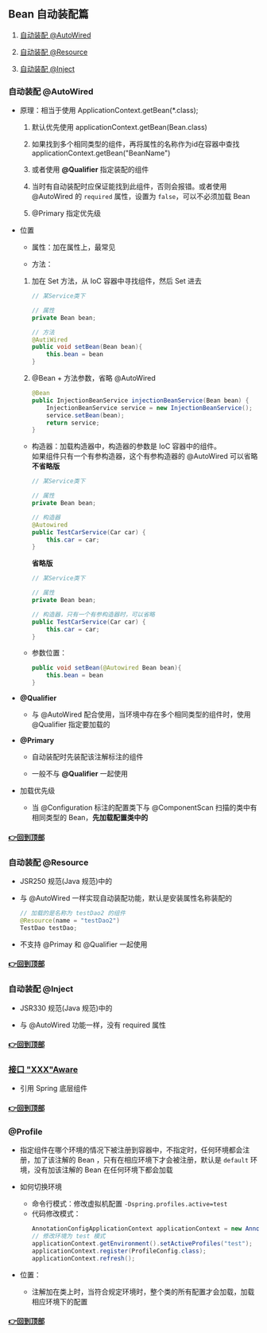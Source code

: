 ## Bean 自动装配篇

1. [自动装配 @AutoWired](#自动装配-@AutoWired)

2. [自动装配 @Resource](#自动装配-@Resource)

3. [自动装配 @Inject](#自动装配-@Inject)


### 自动装配 @AutoWired
- 原理：相当于使用 ApplicationContext.getBean(*.class);

    1. 默认优先使用 applicationContext.getBean(Bean.class)
    
    2. 如果找到多个相同类型的组件，再将属性的名称作为id在容器中查找 applicationContext.getBean("BeanName")

    3. 或者使用 **@Qualifier** 指定装配的组件

    4. 当时有自动装配时应保证能找到此组件，否则会报错。或者使用 @AutoWired 的 `required` 属性，设置为 `false`，可以不必须加载 Bean

    5. @Primary 指定优先级

- 位置
    - 属性：加在属性上，最常见

    - 方法：
    1. 加在 Set 方法，从 IoC 容器中寻找组件，然后 Set 进去
        ```java
        // 某Service类下

        // 属性
        private Bean bean;

        // 方法
        @AutiWired
        public void setBean(Bean bean){
            this.bean = bean
        }
        ```
            
    2. @Bean + 方法参数，省略 @AutoWired
        ```java
        @Bean
        public InjectionBeanService injectionBeanService(Bean bean) {
            InjectionBeanService service = new InjectionBeanService();
            service.setBean(bean);
            return service;
        }
        ```


    - 构造器：加载构造器中，构造器的参数是 IoC 容器中的组件。  
    如果组件只有一个有参构造器，这个有参构造器的 @AutoWired 可以省略  
        **不省略版**
        ```java
        // 某Service类下

        // 属性
        private Bean bean;

        // 构造器
        @Autowired
        public TestCarService(Car car) {
            this.car = car;
        }
        ```
        **省略版**
        ```java
        // 某Service类下

        // 属性
        private Bean bean;

        // 构造器，只有一个有参构造器时，可以省略   
        public TestCarService(Car car) {
            this.car = car;
        }
        ```

    - 参数位置：
        ```java
        public void setBean(@Autowired Bean bean){
            this.bean = bean
        }
        ```

- **@Qualifier**
    - 与 @AutoWired 配合使用，当环境中存在多个相同类型的组件时，使用 @Qualifier 指定要加载的

- **@Primary** 
    
    - 自动装配时先装配该注解标注的组件
    
    - 一般不与 **@Qualifier** 一起使用

- 加载优先级

    - 当 @Configuration 标注的配置类下与 @ComponentScan 扫描的类中有相同类型的 Bean，**先加载配置类中的** 

#### [👉回到顶部](#Bean-自动装配篇)

### 自动装配 @Resource
- JSR250 规范(Java 规范)中的

- 与 @AutoWired 一样实现自动装配功能，默认是安装属性名称装配的
    ```java
    // 加载的是名称为 testDao2 的组件
    @Resource(name = "testDao2")
    TestDao testDao;
    ```

- 不支持 @Primay 和 @Qualifier 一起使用

#### [👉回到顶部](#Bean-自动装配篇)

### 自动装配 @Inject
- JSR330 规范(Java 规范)中的

- 与 @AutoWired 功能一样，没有 required 属性

#### [👉回到顶部](#Bean-自动装配篇)

### [接口 "XXX"Aware]()
- 引用 Spring 底层组件

#### [👉回到顶部](#Bean-自动装配篇)


### @Profile
- 指定组件在哪个环境的情况下被注册到容器中，不指定时，任何环境都会注册，加了该注解的 Bean ，只有在相应环境下才会被注册，默认是 `default` 环境，没有加该注解的 Bean 在任何环境下都会加载

- 如何切换环境
    - 命令行模式：修改虚拟机配置 `-Dspring.profiles.active=test`
    - 代码修改模式：
        ```java
        AnnotationConfigApplicationContext applicationContext = new AnnotationConfigApplicationContext();
        // 修改环境为 test 模式
        applicationContext.getEnvironment().setActiveProfiles("test");
        applicationContext.register(ProfileConfig.class);
        applicationContext.refresh();
        ``` 
- 位置：
    - 注解加在类上时，当符合规定环境时，整个类的所有配置才会加载，加载相应环境下的配置    

#### [👉回到顶部](#Bean-自动装配篇)
